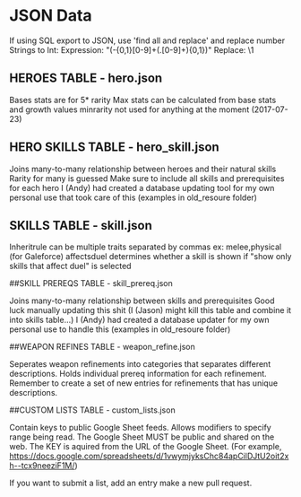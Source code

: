 # JSON Data

If using SQL export to JSON, use 'find all and replace' and replace number Strings to Int: 
	Expression: "(\-{0,1}[0-9]+(\.[0-9]+){0,1})"
	Replace: \1

## HEROES TABLE - hero.json

Bases stats are for 5* rarity
Max stats can be calculated from base stats and growth values
minrarity not used for anything at the moment (2017-07-23)

## HERO SKILLS TABLE - hero_skill.json

Joins many-to-many relationship between heroes and their natural skills
Rarity for many is guessed
Make sure to include all skills and prerequisites for each hero
I (Andy) had created a database updating tool for my own personal use that took care of this (examples in old_resoure folder)

## SKILLS TABLE - skill.json

Inheritrule can be multiple traits separated by commas
ex: melee,physical (for Galeforce)
affectsduel determines whether a skill is shown if "show only skills that affect duel" is selected

##SKILL PREREQS TABLE - skill_prereq.json

Joins many-to-many relationship between skills and prerequisites
Good luck manually updating this shit (I (Jason) might kill this table and combine it into skills table...)
I (Andy) had created a database updater for my own personal use to handle this (examples in old_resoure folder)

##WEAPON REFINES TABLE - weapon_refine.json

Seperates weapon refinements into categories that separates different descriptions.
Holds individual prereq information for each refinement.
Remember to create a set of new entries for refinements that has unique descriptions.

##CUSTOM LISTS TABLE - custom_lists.json

Contain keys to public Google Sheet feeds.
Allows modifiers to specify range being read.
The Google Sheet MUST be public and shared on the web.
The KEY is aquired from the URL of the Google Sheet. (For example, https://docs.google.com/spreadsheets/d/1vwymjyksChc84apCilDJtU2oit2xh--tcx9neeziF1M/)

If you want to submit a list, add an entry make a new pull request.